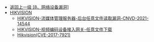 - [返回上一级 [8、网络设备漏洞]](/8、网络设备漏洞)
- [HIKVISION](/8、网络设备漏洞/HIKVISION/)
  - [HIKVISION-流媒体管理服务器-后台任意文件读取漏洞-CNVD-2021-14544](/8、网络设备漏洞/HIKVISION/HIKVISION-流媒体管理服务器-后台任意文件读取漏洞-CNVD-2021-14544.md)
  - [HIKVISION-视频编码设备接入网关-任意文件下载](/8、网络设备漏洞/HIKVISION/HIKVISION-视频编码设备接入网关-任意文件下载.md)
  - [Hikvision(CVE-2017-7921)](/8、网络设备漏洞/HIKVISION/Hikvision(CVE-2017-7921).md)
